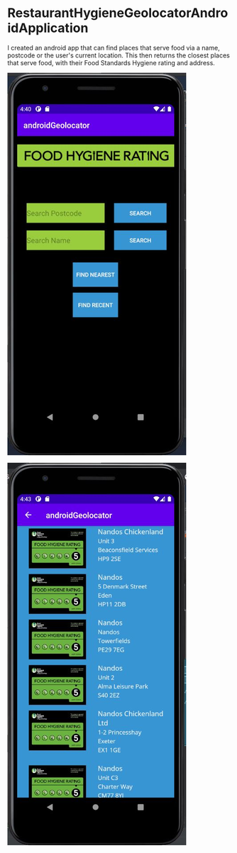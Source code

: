 # RestaurantHygieneGeolocatorAndroidApplication
I created an android app that can find places that serve food via a name, postcode or the user's current location. This then returns the closest places that serve food, with their Food Standards Hygiene rating and address.

![](https://raw.githubusercontent.com/jackbroomhead/RestaurantHygieneGeolocatorAndroidApplication/master/appImages/HygieneAppHomeScreenJPG.JPG)

![](https://raw.githubusercontent.com/jackbroomhead/RestaurantHygieneGeolocatorAndroidApplication/master/appImages/namesearchgeolocator.JPG)

